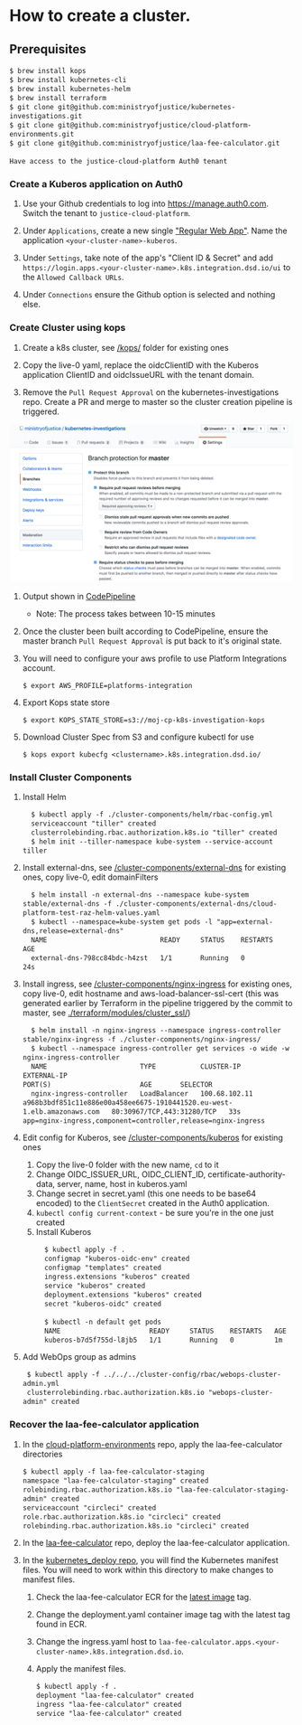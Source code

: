 # How to create a cluster.

## Prerequisites

```
$ brew install kops
$ brew install kubernetes-cli
$ brew install kubernetes-helm
$ brew install terraform
$ git clone git@github.com:ministryofjustice/kubernetes-investigations.git
$ git clone git@github.com:ministryofjustice/cloud-platform-environments.git
$ git clone git@github.com:ministryofjustice/laa-fee-calculator.git

Have access to the justice-cloud-platform Auth0 tenant 
```

### Create a Kuberos application on Auth0

1. Use your Github credentials to log into https://manage.auth0.com. Switch the tenant to `justice-cloud-platform`.

1. Under `Applications`, create a new single ["Regular Web App"](https://auth0.com/docs/applications/webapps). Name the application `<your-cluster-name>-kuberos`. 

1. Under `Settings`, take note of the app's "Client ID & Secret" and add `https://login.apps.<your-cluster-name>.k8s.integration.dsd.io/ui` to the `Allowed Callback URLs`.

1. Under `Connections` ensure the Github option is selected and nothing else.

### Create Cluster using kops

1. Create a k8s cluster, see [/kops/](/kops/) folder for existing ones

1. Copy the live-0 yaml, replace the oidcClientID with the Kuberos application ClientID and oidcIssueURL with the tenant domain.

1. Remove the `Pull Request Approval` on the kubernetes-investigations repo. Create a PR and merge to master so the cluster creation pipeline is triggered. 

![master-protection](auth0/master_protection.png)

1. Output shown in [CodePipeline](https://eu-west-1.console.aws.amazon.com/codepipeline/home?region=eu-west-1#/view/cluster-creation-pipeline) 
    - Note: The process takes between 10-15 minutes

1. Once the cluster been built according to CodePipeline, ensure the master branch `Pull Request Approval` is put back to it's original state.

1. You will need to configure your aws profile to use Platform Integrations account.

    ```
    $ export AWS_PROFILE=platforms-integration
    ```  
1. Export Kops state store
      
    ```
    $ export KOPS_STATE_STORE=s3://moj-cp-k8s-investigation-kops
    ```

1. Download Cluster Spec from S3 and configure kubectl for use
   
    ```
    $ kops export kubecfg <clustername>.k8s.integration.dsd.io/
    ```

### Install Cluster Components

1. Install Helm
    ```
      $ kubectl apply -f ./cluster-components/helm/rbac-config.yml
      serviceaccount "tiller" created
      clusterrolebinding.rbac.authorization.k8s.io "tiller" created
      $ helm init --tiller-namespace kube-system --service-account tiller
      ```
1. Install external-dns, see [/cluster-components/external-dns](./cluster-components/external-dns) for existing ones, copy live-0, edit domainFilters
    ```
      $ helm install -n external-dns --namespace kube-system stable/external-dns -f ./cluster-components/external-dns/cloud-platform-test-raz-helm-values.yaml
      $ kubectl --namespace=kube-system get pods -l "app=external-dns,release=external-dns"
      NAME                            READY     STATUS    RESTARTS   AGE
      external-dns-798cc84bdc-h4zst   1/1       Running   0          24s
    ```
1. Install ingress, see [/cluster-components/nginx-ingress](./cluster-components/nginx-ingress) for existing ones, copy live-0, edit hostname and aws-load-balancer-ssl-cert (this was generated earlier by Terraform in the pipeline triggered by the commit to master, see [./terraform/modules/cluster_ssl/](./terraform/modules/cluster_ssl/))
    ```
      $ helm install -n nginx-ingress --namespace ingress-controller stable/nginx-ingress -f ./cluster-components/nginx-ingress/
      $ kubectl --namespace ingress-controller get services -o wide -w nginx-ingress-controller
      NAME                       TYPE           CLUSTER-IP      EXTERNAL-IP                                                               PORT(S)                      AGE       SELECTOR
      nginx-ingress-controller   LoadBalancer   100.68.102.11   a968b3bdf851c11e886e00a458ee6675-1910441520.eu-west-1.elb.amazonaws.com   80:30967/TCP,443:31280/TCP   33s       app=nginx-ingress,component=controller,release=nginx-ingress
    ```
1. Edit config for Kuberos, see [/cluster-components/kuberos](./cluster-components/kuberos) for existing ones
    1. Copy the live-0 folder with the new name, `cd` to it
    1. Change OIDC_ISSUER_URL, OIDC_CLIENT_ID, certificate-authority-data, server, name, host in kuberos.yaml
    1. Change secret in secret.yaml (this one needs to be base64 encoded) to the `ClientSecret` created in the Auth0 application. 
    1. `kubectl config current-context` - be sure you're in the one just created
    1. Install Kuberos
        ```
          $ kubectl apply -f .
          configmap "kuberos-oidc-env" created
          configmap "templates" created
          ingress.extensions "kuberos" created
          service "kuberos" created
          deployment.extensions "kuberos" created
          secret "kuberos-oidc" created

          $ kubectl -n default get pods
          NAME                      READY     STATUS    RESTARTS   AGE
          kuberos-b7d5f755d-l8jb5   1/1       Running   0          1m
        ```
1. Add WebOps group as admins

    ```
     $ kubectl apply -f ../../../cluster-config/rbac/webops-cluster-admin.yml
     clusterrolebinding.rbac.authorization.k8s.io "webops-cluster-admin" created
    ```

### Recover the laa-fee-calculator application

1. In the [cloud-platform-environments](https://github.com/ministryofjustice/cloud-platform-environments/tree/master/namespaces/cloud-platform-live-0.k8s.integration.dsd.io) repo, apply the laa-fee-calculator directories

    ```
    $ kubectl apply -f laa-fee-calculator-staging
    namespace "laa-fee-calculator-staging" created
    rolebinding.rbac.authorization.k8s.io "laa-fee-calculator-staging-admin" created
    serviceaccount "circleci" created
    role.rbac.authorization.k8s.io "circleci" created
    rolebinding.rbac.authorization.k8s.io "circleci" created
    ```
1. In the [laa-fee-calculator](https://github.com/ministryofjustice/laa-fee-calculator) repo, deploy the laa-fee-calculator application.

1. In the [kubernetes_deploy repo](https://github.com/ministryofjustice/laa-fee-calculator/tree/dd_dk_sqlite_and_k8s/kubernetes_deploy), you will find the Kubernetes manifest files. You will need to work within this directory to make changes to manifest files.
    1. Check the laa-fee-calculator ECR for the [latest image](https://eu-west-1.console.aws.amazon.com/ecs/home?region=eu-west-1#/repositories/claim-for-crown-court-defence:laa-fee-calculator#images;tagStatus=ALL) tag.
    1. Change the deployment.yaml container image tag with the latest tag found in ECR.
    1. Change the ingress.yaml host to `laa-fee-calculator.apps.<your-cluster-name>.k8s.integration.dsd.io`.
    1. Apply the manifest files.

       ```
       $ kubectl apply -f .
       deployment "laa-fee-calculator" created
       ingress "laa-fee-calculator" created
       service "laa-fee-calculator" created
       ```
